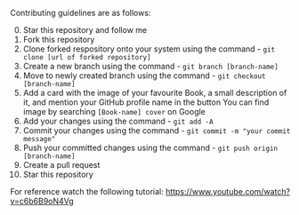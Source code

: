 Contributing guidelines are as follows:

0. Star this repository and follow me
1. Fork this repository
2. Clone forked respository onto your system using the command - `git clone [url of forked repository]`
3. Create a new branch using the command - `git branch [branch-name]`
4. Move to newly created branch using the command - `git checkout [branch-name]`
5. Add a card with the image of your favourite Book, a small description of it, and mention your GitHub profile name in the button
You can find image by searching ```[Book-name] cover``` on Google
6. Add your changes using the command - `git add -A`
7. Commit your changes using the command - `git commit -m "your commit message"`
8. Push your committed changes using the command - `git push origin [branch-name]`
9. Create a pull request
10. Star this repository

For reference watch the following tutorial: https://www.youtube.com/watch?v=c6b6B9oN4Vg
